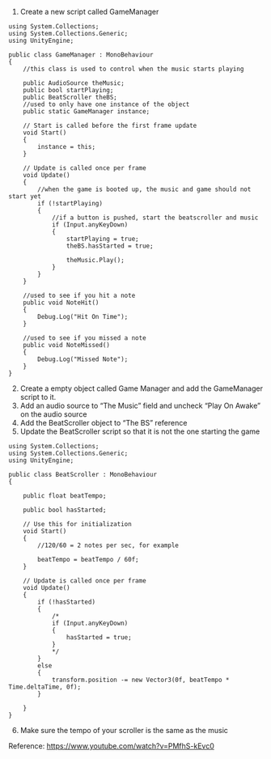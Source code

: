 1. Create a new script called GameManager
```
using System.Collections;
using System.Collections.Generic;
using UnityEngine;

public class GameManager : MonoBehaviour
{
    //this class is used to control when the music starts playing

    public AudioSource theMusic;
    public bool startPlaying;
    public BeatScroller theBS;
    //used to only have one instance of the object
    public static GameManager instance;

    // Start is called before the first frame update
    void Start()
    {
        instance = this;
    }

    // Update is called once per frame
    void Update()
    {
        //when the game is booted up, the music and game should not start yet
        if (!startPlaying)
        {
            //if a button is pushed, start the beatscroller and music
            if (Input.anyKeyDown)
            {
                startPlaying = true;
                theBS.hasStarted = true;

                theMusic.Play();
            }
        }
    }

    //used to see if you hit a note
    public void NoteHit()
    {
        Debug.Log("Hit On Time");
    }

    //used to see if you missed a note
    public void NoteMissed()
    {
        Debug.Log("Missed Note");
    }
}
```

2. Create a empty object called Game Manager and add the GameManager script to it.
3. Add an audio source to “The Music” field and uncheck “Play On Awake” on the audio source
4. Add the BeatScroller object to “The BS” reference
5. Update the BeatScroller script so that it is not the one starting the game

```
using System.Collections;
using System.Collections.Generic;
using UnityEngine;

public class BeatScroller : MonoBehaviour
{

    public float beatTempo;

    public bool hasStarted;

    // Use this for initialization
    void Start()
    {
        //120/60 = 2 notes per sec, for example

        beatTempo = beatTempo / 60f;
    }

    // Update is called once per frame
    void Update()
    {
        if (!hasStarted)
        {
            /*
            if (Input.anyKeyDown)
            {
                hasStarted = true;
            }
            */
        }
        else
        {
            transform.position -= new Vector3(0f, beatTempo * Time.deltaTime, 0f);
        }

    }
}
```

6. Make sure the tempo of your scroller is the same as the music

Reference:
https://www.youtube.com/watch?v=PMfhS-kEvc0
